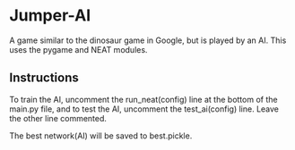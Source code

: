 # Jumper-AI
A game similar to the dinosaur game in Google, but is played by an AI. This uses the pygame and NEAT modules.

## Instructions
To train the AI, uncomment the run_neat(config) line at the bottom of the main.py file, and to test the AI, uncomment the test_ai(config) line.
Leave the other line commented.

The best network(AI) will be saved to best.pickle.
